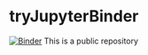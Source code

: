 # tryJupyterBinder
[![Binder](https://mybinder.org/badge_logo.svg)](https://mybinder.org/v2/gh/juancardonas4n/tryJupyterBinder/HEAD)
This is a public repository

